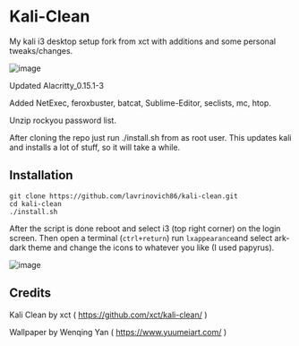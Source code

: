 # Kali-Clean

My kali i3 desktop setup fork from xct with additions and some personal tweaks/changes. 

![image](https://i.imgur.com/1HzH4St.jpeg)


Updated Alacritty_0.15.1-3

Added NetExec, feroxbuster, batcat, Sublime-Editor, seclists, mc, htop.

Unzip rockyou password list.

After cloning the repo just run ./install.sh from as root user. This updates kali and installs a lot of stuff, so it will take a while.

## Installation

```
git clone https://github.com/lavrinovich86/kali-clean.git
cd kali-clean
./install.sh
```

After the script is done reboot and select i3 (top right corner) on the login screen. Then open a terminal (`ctrl+return`) run `lxappearance`and select ark-dark theme and change the icons to whatever you like (I used papyrus).

![image](https://i.imgur.com/vrf4aAv.png)


## Credits
Kali Clean by xct ( https://github.com/xct/kali-clean/ )

Wallpaper by Wenqing Yan ( https://www.yuumeiart.com/ ) 
